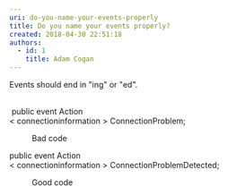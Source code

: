 ```yaml
---
uri: do-you-name-your-events-properly
title: Do you name your events properly?
created: 2018-04-30 22:51:18
authors:
  - id: 1
    title: Adam Cogan
---
```





<span class='intro'> Events should end in &quot;ing&quot; or &quot;ed&quot;.<br>​<br> </span>

<p class="ssw15-rteElement-CodeArea" style="width&#58;770.031px;">​ public event Action<br>&lt; connectioninformation &gt; ConnectionProblem;</p><dd class="ssw15-rteElement-FigureBad">​​Bad code​​<br></dd><p class="ssw15-rteElement-CodeArea" style="width&#58;770.031px;">public event Action<br>&lt; connectioninformation &gt; ConnectionProblemDetected;</p><dd class="ssw15-rteElement-FigureGood">​​Good code</dd><p>​​​<br></p>


